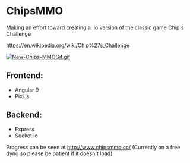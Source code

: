 # ChipsMMO
Making an effort toward creating a .io version of the classic game Chip's Challenge

https://en.wikipedia.org/wiki/Chip%27s_Challenge

[![New-Chips-MMOGif.gif](https://i.postimg.cc/m2ZjPkJZ/New-Chips-MMOGif.gif)](https://postimg.cc/mhqCqLTK)

## Frontend:
* Angular 9
* Pixi.js
## Backend:
* Express
* Socket.io

Progress can be seen at http://www.chipsmmo.cc/
(Currently on a free dyno so please be patient if it doesn't load)
